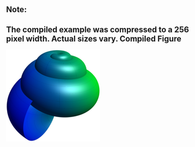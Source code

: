Note:
-----

The compiled example was compressed to a 256
pixel width. Actual sizes vary.
Compiled Figure
---------------
![Example](Sea_Shell.png)
